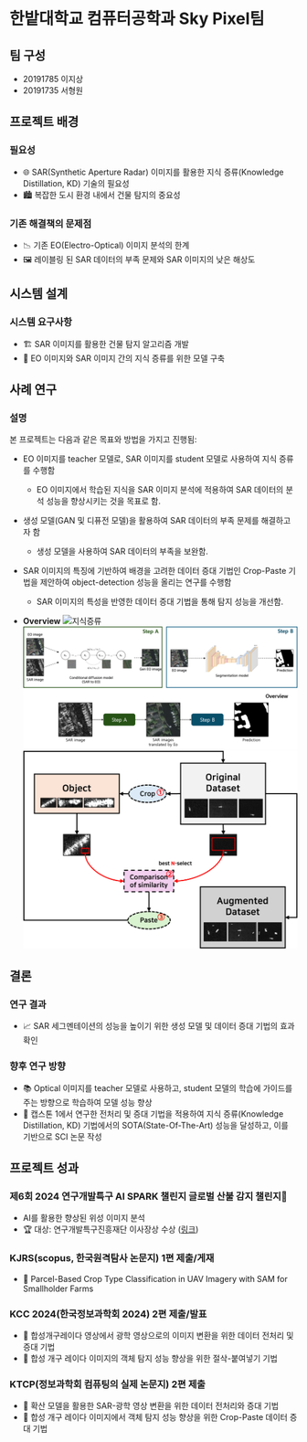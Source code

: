 # 한밭대학교 컴퓨터공학과 Sky Pixel팀

## 팀 구성
- 20191785 이지상
- 20191735 서형원

## 프로젝트 배경

### 필요성
- 🌐 SAR(Synthetic Aperture Radar) 이미지를 활용한 지식 증류(Knowledge Distillation, KD) 기술의 필요성
- 🏙️ 복잡한 도시 환경 내에서 건물 탐지의 중요성

### 기존 해결책의 문제점
- 📉 기존 EO(Electro-Optical) 이미지 분석의 한계
- 🖼️ 레이블링 된 SAR 데이터의 부족 문제와 SAR 이미지의 낮은 해상도

## 시스템 설계

### 시스템 요구사항
- 🏗️ SAR 이미지를 활용한 건물 탐지 알고리즘 개발
- 🧠 EO 이미지와 SAR 이미지 간의 지식 증류를 위한 모델 구축

## 사례 연구

### 설명
본 프로젝트는 다음과 같은 목표와 방법을 가지고 진행됨:

- EO 이미지를 teacher 모델로, SAR 이미지를 student 모델로 사용하여 지식 증류를 수행함
  - EO 이미지에서 학습된 지식을 SAR 이미지 분석에 적용하여 SAR 데이터의 분석 성능을 향상시키는 것을 목표로 함.

- 생성 모델(GAN 및 디퓨전 모델)을 활용하여 SAR 데이터의 부족 문제를 해결하고자 함
  - 생성 모델을 사용하여 SAR 데이터의 부족을 보완함.

- SAR 이미지의 특징에 기반하여 배경을 고려한 데이터 증대 기법인 Crop-Paste 기법을 제안하여 object-detection 성능을 올리는 연구를 수행함
  - SAR 이미지의 특성을 반영한 데이터 증대 기법을 통해 탐지 성능을 개선함.

- **Overview**
  ![지식증류](https://github.com/HBNU-SWUNIV/come-capstone24-skypixel/assets/98447471/69dbab16-bb39-45d1-9507-d14ec636df40)
  ![생성모델](https://github.com/HBNU-SWUNIV/come-capstone24-skypixel/blob/main/assets/sar2eo_pipeline.png)
  ![Crop-Paste](https://github.com/HBNU-SWUNIV/come-capstone24-skypixel/blob/main/assets/crop-paste_pipeline.png)
  
## 결론

### 연구 결과
- 📈 SAR 세그멘테이션의 성능을 높이기 위한 생성 모델 및 데이터 증대 기법의 효과 확인

### 향후 연구 방향
- 📚 Optical 이미지를 teacher 모델로 사용하고, student 모델의 학습에 가이드를 주는 방향으로 학습하여 모델 성능 향상
- 📝 캡스톤 1에서 연구한 전처리 및 증대 기법을 적용하여 지식 증류(Knowledge Distillation, KD) 기법에서의 SOTA(State-Of-The-Art) 성능을 달성하고, 이를 기반으로 SCI 논문 작성

## 프로젝트 성과

### 제6회 2024 연구개발특구 AI SPARK 챌린지 글로벌 산불 감지 챌린지🌋
- AI를 활용한 향상된 위성 이미지 분석
- 🏆 대상: 연구개발특구진흥재단 이사장상 수상 ([링크](https://aifactory.space/task/2723/overview))

### KJRS(scopus, 한국원격탐사 논문지) 1편 제출/게재
- 📝 Parcel-Based Crop Type Classification in UAV Imagery with SAM for Smallholder Farms

### KCC 2024(한국정보과학회 2024) 2편 제출/발표
- 📝 합성개구레이다 영상에서 광학 영상으로의 이미지 변환을 위한 데이터 전처리 및 증대 기법
- 📝 합성 개구 레이다 이미지의 객체 탐지 성능 향상을 위한 절삭-붙여넣기 기법

### KTCP(정보과학회 컴퓨팅의 실제 논문지) 2편 제출
- 📝 확산 모델을 활용한 SAR-광학 영상 변환을 위한 데이터 전처리와 증대 기법
- 📝 합성 개구 레이다 이미지에서 객체 탐지 성능 향상을 위한 Crop-Paste 데이터 증대 기법

